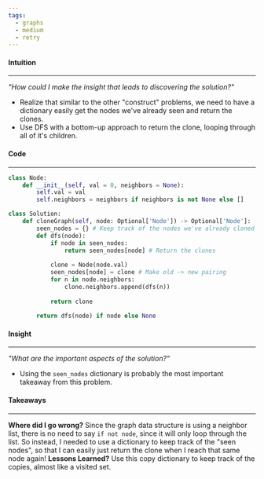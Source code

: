 ```yaml
---
tags:
  - graphs
  - medium
  - retry
---
```

#### Intuition
---
_"How could I make the insight that leads to discovering the solution?"_
- Realize that similar to the other "construct" problems, we need to have a dictionary easily get the nodes we've already seen and return the clones.
- Use DFS with a bottom-up approach to return the clone, looping through all of it's children.

#### Code
---

```python
class Node:
    def __init__(self, val = 0, neighbors = None):
        self.val = val
        self.neighbors = neighbors if neighbors is not None else []

class Solution:
    def cloneGraph(self, node: Optional['Node']) -> Optional['Node']:
        seen_nodes = {} # Keep track of the nodes we've already cloned
        def dfs(node):
            if node in seen_nodes:
                return seen_nodes[node] # Return the clones
            
            clone = Node(node.val)
            seen_nodes[node] = clone # Make old -> new pairing
            for n in node.neighbors:
                clone.neighbors.append(dfs(n))
    
            return clone
        
        return dfs(node) if node else None
```

#### Insight  
---
_"What are the important aspects of the solution?"_
- Using the `seen_nodes` dictionary is probably the most important takeaway from this problem.

#### Takeaways
---
**Where did I go wrong?**
Since the graph data structure is using a neighbor list, there is no need to say `if not node`, since it will only loop through the list. So instead, I needed to use a dictionary to keep track of the "seen nodes", so that I can easily just return the clone when I reach that same node again! 
**Lessons Learned?**
Use this copy dictionary to keep track of the copies, almost like a visited set.